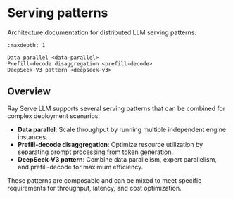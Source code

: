 # Serving patterns

Architecture documentation for distributed LLM serving patterns.

```{toctree}
:maxdepth: 1

Data parallel <data-parallel>
Prefill-decode disaggregation <prefill-decode>
DeepSeek-V3 pattern <deepseek-v3>
```

## Overview

Ray Serve LLM supports several serving patterns that can be combined for complex deployment scenarios:

- **Data parallel**: Scale throughput by running multiple independent engine instances.
- **Prefill-decode disaggregation**: Optimize resource utilization by separating prompt processing from token generation.
- **DeepSeek-V3 pattern**: Combine data parallelism, expert parallelism, and prefill-decode for maximum efficiency.

These patterns are composable and can be mixed to meet specific requirements for throughput, latency, and cost optimization.

